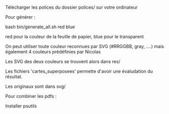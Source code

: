 Télécharger les polices du dossier polices/ sur votre ordinateur

Pour générer :

   bash bin/generate_all.sh red blue

red pour la couleur de la feuille de papier, blue pour le transparent

On peut utiliser toute couleur reconnues par SVG (#RRGGBB, gray, ....) mais également 4 couleurs prédéfinies par Nicolas

Les SVG des deux couleurs se trouvent alors dans res/

Les fichiers 'cartes_superposees' permette d'avoir une évaludation du résultat.

Les originaux sont dans svg/

Pour combiner les pdfs :

Installer psutils
